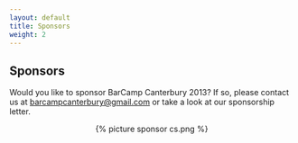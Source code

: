 ```yaml
---
layout: default
title: Sponsors 
weight: 2
---
```


## Sponsors ##

Would you like to sponsor BarCamp Canterbury 2013? If so, please contact us at barcampcanterbury@gmail.com or take a look at our sponsorship letter.

<div class="row">

<div class="col-sm-6 col-md-offset-3" style="text-align:center">
{% picture sponsor cs.png %}
</div>
</div>



